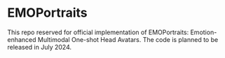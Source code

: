 # EMOPortraits
This repo reserved for official implementation of EMOPortraits: Emotion-enhanced Multimodal One-shot Head Avatars.
The code is planned to be released in July 2024.
